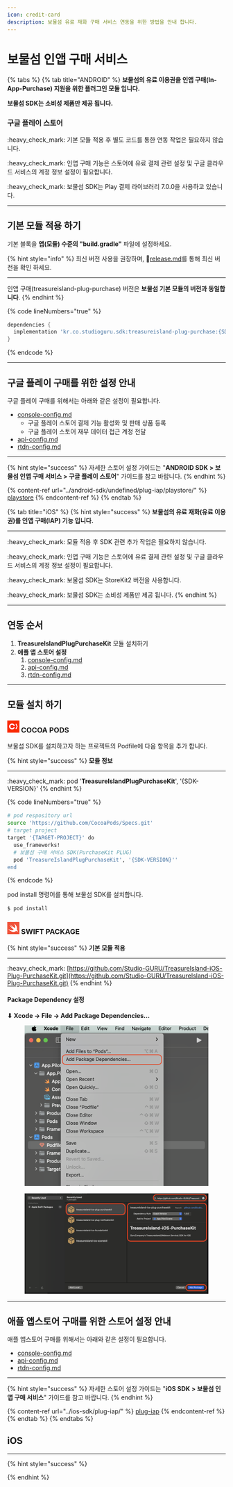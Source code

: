 ```yaml
---
icon: credit-card
description: 보물섬 유료 재화 구매 서비스 연동을 위한 방법을 안내 합니다.
---
```


# 보물섬 인앱 구매 서비스

{% tabs %}
{% tab title="ANDROID" %}
**보물섬의 유료 이용권을 인앱 구매(In-App-Purchase) 지원을 위한 플러그인 모듈 입니다.**

**보물섬 SDK는 소비성 제품만 제공 됩니다.**

### 구글 플레이 스토어

:heavy\_check\_mark: 기본 모듈 적용 후 별도 코드를 통한 연동 작업은 필요하지 않습니다.

:heavy\_check\_mark: 인앱 구매 기능은 스토어에 유료 결제 관련 설정 및 구글 클라우드 서비스의 계정 정보 설정이 필요합니다.

:heavy\_check\_mark: 보물섬 SDK는 Play 결제 라이브러리 7.0.0을 사용하고 있습니다.

***

## 기본 모듈 적용 하기

기본 블록을 **앱(모듈) 수준의 "build.gradle"** 파일에 설정하세요.

{% hint style="info" %}
최신 버전 사용을 권장하며, :link:[release.md](../android-sdk/release.md "mention")를 통해 최신 버전을 확인 하세요.

***

인앱 구매(treasureisland-plug-purchase) 버전은 **보물섬 기본 모듈의 버전과 동일합니다**.
{% endhint %}

{% code lineNumbers="true" %}
```gradle
dependencies {
  implementation 'kr.co.studioguru.sdk:treasureisland-plug-purchase:{SDK-VERSION}'
}
```
{% endcode %}

***

## 구글 플레이 구매를 위한 설정 안내

구글 플레이 구매를 위해서는 아래와 같은 설정이 필요합니다.

* [console-config.md](../android-sdk/undefined/plug-iap/playstore/console-config.md "mention")
  * 구글 플레이 스토어 결제 기능 활성화 및 판매 상품 등록
  * 구글 플레이 스토어 재무 데이터 접근 계정 전달
* [api-config.md](../android-sdk/undefined/plug-iap/playstore/api-config.md "mention")
* [rtdn-config.md](../android-sdk/undefined/plug-iap/playstore/rtdn-config.md "mention")

***

{% hint style="success" %}
자세한 스토어 설정 가이드는 "**ANDROID SDK > 보물섬 인앱 구매 서비스 > 구글 플레이 스토어**" 가이드를 참고 바랍니다.
{% endhint %}

{% content-ref url="../android-sdk/undefined/plug-iap/playstore/" %}
[playstore](../android-sdk/undefined/plug-iap/playstore/)
{% endcontent-ref %}
{% endtab %}

{% tab title="iOS" %}
{% hint style="success" %}
**보물섬의 유료 재화(유료 이용권)를 인앱 구매(IAP) 기능 입니다.**

***

:heavy\_check\_mark:  모듈 적용 후 SDK 관련 추가 작업은 필요하지 않습니다.

:heavy\_check\_mark: 인앱 구매 기능은 스토어에 유료 결제 관련 설정 및 구글 클라우드 서비스의 계정 정보 설정이 필요합니다.

:heavy\_check\_mark: 보물섬 SDK는 StoreKit2 버전을 사용합니다.

:heavy\_check\_mark: 보물섬 SDK는 소비성 제품만 제공 됩니다.
{% endhint %}

***

## 연동 순서

1. **TreasureIslandPlugPurchaseKit** 모듈 설치하기&#x20;
2. **애플 앱 스토어 설정**
   1. [console-config.md](../ios-sdk/plug-iap/console-config.md "mention")
   2. [api-config.md](../ios-sdk/plug-iap/api-config.md "mention")
   3. [rtdn-config.md](../ios-sdk/plug-iap/rtdn-config.md "mention")

***

## 모듈 설치 하기

### ![](../.gitbook/assets/cocoapods.png) COCOA PODS

보물섬 SDK를 설치하고자 하는 프로젝트의 Podfile에 다음 항목을 추가 합니다.

{% hint style="success" %}
**모듈 정보**

***

:heavy\_check\_mark: pod '**TreasureIslandPlugPurchaseKit**', '{SDK-VERSION}'
{% endhint %}

{% code lineNumbers="true" %}
```sh
# pod respository url
source 'https://github.com/CocoaPods/Specs.git'
# target project
target '{TARGET-PROJECT}' do
  use_frameworks!
  # 보물섬 구매 서비스 SDK(PurchaseKit PLUG)
  pod 'TreasureIslandPlugPurchaseKit', '{SDK-VERSION}''
end
```
{% endcode %}

pod install 명령어를 통해 보물섬 SDK를 설치합니다.

```sh
$ pod install
```

### ![](../.gitbook/assets/swiftpackage.png) SWIFT PACKAGE

{% hint style="success" %}
**기본 모듈 적용**

***

:heavy\_check\_mark: [https://github.com/Studio-GURU/TreasureIsland-iOS-Plug-PurchaseKit.git](https://github.com/Studio-GURU/TreasureIsland-iOS-Plug-PurchaseKit.git)
{% endhint %}

#### Package Dependency 설정

**⬇ Xcode -> File -> Add Package Dependencies...**&#x20;

<figure><img src="../.gitbook/assets/apple_swift_package_01.png" alt=""><figcaption></figcaption></figure>

<figure><img src="../.gitbook/assets/apple_plug_purchase.png" alt=""><figcaption></figcaption></figure>

***

## 애플 앱스토어 구매를 위한 스토어 설정 안내

애플 앱스토어 구매를 위해서는 아래와 같은 설정이 필요합니다.

* [console-config.md](../ios-sdk/plug-iap/console-config.md "mention")
* [api-config.md](../ios-sdk/plug-iap/api-config.md "mention")
* [rtdn-config.md](../ios-sdk/plug-iap/rtdn-config.md "mention")

***

{% hint style="success" %}
자세한 스토어 설정 가이드는  "**iOS SDK > 보물섬 인앱 구매 서비스**" 가이드를 참고 바랍니다.
{% endhint %}

{% content-ref url="../ios-sdk/plug-iap/" %}
[plug-iap](../ios-sdk/plug-iap/)
{% endcontent-ref %}
{% endtab %}
{% endtabs %}

## iOS

***

{% hint style="success" %}

{% endhint %}

